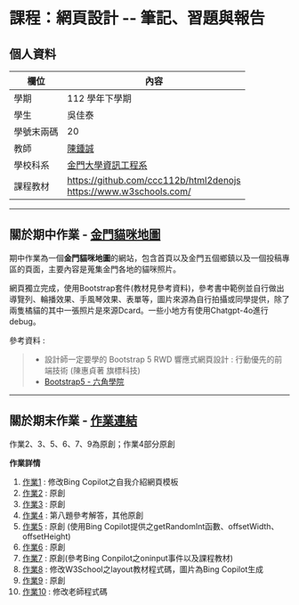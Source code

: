 # 課程：網頁設計 -- 筆記、習題與報告

## 個人資料
欄位 | 內容
-----|--------
學期 | 112 學年下學期
學生 |  吳佳泰
學號末兩碼 | 20
教師 | [陳鍾誠](https://www.nqu.edu.tw/educsie/index.php?act=blog&code=list&ids=4)
學校科系 | [金門大學資訊工程系](https://www.nqu.edu.tw/educsie/index.php)
課程教材 | https://github.com/ccc112b/html2denojs <br/> https://www.w3schools.com/

---

## 關於期中作業 - [金門貓咪地圖](https://taitaiwu.github.io/wp/Midterm%20Homework/%E6%9C%9F%E4%B8%AD%E4%BD%9C%E6%A5%AD.html)

期中作業為一個**金門貓咪地圖**的網站，包含首頁以及金門五個鄉鎮以及一個投稿專區的頁面，主要內容是蒐集金門各地的貓咪照片。  

網頁獨立完成，使用Bootstrap套件(教材見參考資料)，參考書中範例並自行做出導覽列、輪播效果、手風琴效果、表單等，圖片來源為自行拍攝或同學提供，除了兩隻橘貓的其中一張照片是來源Dcard。一些小地方有使用Chatgpt-4o進行debug。

參考資料 :  
> *  設計師一定要學的 Bootstrap 5 RWD 響應式網頁設計 : 行動優先的前端技術 (陳惠貞著 旗標科技)  
> * [Bootstrap5 - 六角學院](https://bootstrap5.hexschool.com/docs/5.1/getting-started/introduction/)

---

## 關於期末作業 - [作業連結](https://taitaiwu.github.io/wp)

作業2、3、5、6、7、9為原創；作業4部分原創  

**作業詳情**
1. [作業1](https://github.com/taitaiwu/wp/tree/master/homework1) : 修改Bing Copilot之自我介紹網頁模板
2. [作業2](https://github.com/taitaiwu/wp/tree/master/homework2) : 原創
3. [作業3](https://github.com/taitaiwu/wp/tree/master/Homework3)  : 原創
4. [作業4](https://github.com/taitaiwu/wp/tree/master/Homework4)  : 第八題參考解答，其他原創
5. [作業5](https://github.com/taitaiwu/wp/tree/master/Homework5)  : 原創 (使用Bing Copilot提供之getRandomInt函數、offsetWidth、offsetHeight)
6. [作業6](https://github.com/taitaiwu/wp/tree/master/Homework6)  : 原創
7. [作業7](https://github.com/taitaiwu/wp/tree/master/Homework7)  : 原創(參考Bing Conpilot之oninput事件以及課程教材)
8. [作業8](https://github.com/taitaiwu/wp/tree/master/Homework8)  : 修改W3School之layout教材程式碼，圖片為Bing Copilot生成
9. [作業9](https://github.com/taitaiwu/wp/tree/master/Homework9)  : 原創
10. [作業10](https://github.com/taitaiwu/wp/tree/master/Homework10)  : 修改老師程式碼